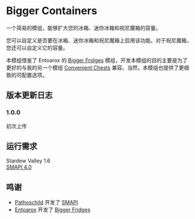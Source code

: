 ﻿# Bigger Containers

一个简易的模组，能够扩大您的冰箱、迷你冰箱和祝尼魔箱的容量。

您可以自定义是否要在冰箱、迷你冰箱和祝尼魔箱上启用该功能。对于祝尼魔箱，您还可以自定义它的容量。

本模组借鉴了 Entoarox 的 [Bigger Fridges](https://www.nexusmods.com/stardewvalley/mods/21678) 模组，开发本模组的目的主要是为了更好的与我的另一个模组 [Convenient Chests](../ConvenientChests) 兼容。当然，本模组也提供了更细致的可配置选项。

## 版本更新日志

### 1.0.0

初次上传

## 运行需求
Stardew Valley 1.6  
[SMAPI 4.0](https://smapi.io)

## 鸣谢
* [Pathoschild](https://github.com/Pathoschild) 开发了 [SMAPI](https://github.com/Pathoschild/SMAPI)
* [Entoarox](https://github.com/Entoarox) 开发了 [Bigger Fridges](https://www.nexusmods.com/stardewvalley/mods/21678)
